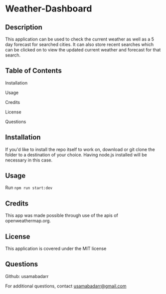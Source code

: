 # Weather-Dashboard

## Description
This application can be used to check the current weather as well as a 5 day forecast for searched cities. It can also store recent searches which can be clicked on to view the updated current weather and forecast for that search.

## Table of Contents
Installation

Usage

Credits

License

Questions

## Installation
If you'd like to install the repo itself to work on, download or git clone the folder to a destination of your choice. Having node.js installed will be necessary in this case.

## Usage
Run ```npm run start:dev``` 

## Credits
This app was made possible through use of the apis of openweathermap.org.

## License
This application is covered under the MIT license

## Questions
Github: usamabadarr

For additional questions, contact usamabadarr@gmail.com
